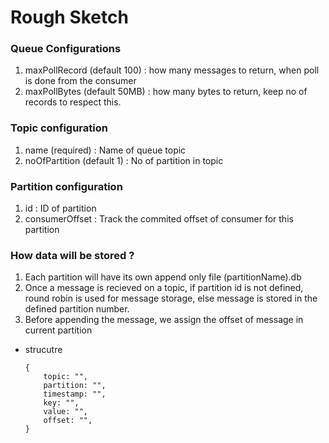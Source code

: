 # Rough Sketch

### Queue Configurations

1. maxPollRecord (default 100) : how many messages to return, when poll is done from the consumer
2. maxPollBytes (default 50MB) : how many bytes to return, keep no of records to respect this.


### Topic configuration

1. name (required) : Name of queue topic
2. noOfPartition (default 1) : No of partition in topic

### Partition configuration

1. id : ID of partition
2. consumerOffset : Track the commited offset of consumer
for this partition

### How data will be stored ?

1. Each partition will have its own append only file (partitionName).db 
2. Once a message is recieved on a topic, if partition id is not defined, round robin is used for message storage, else message is stored in the defined partition number.
3. Before appending the message, we assign the offset of message in current partition

- strucutre
    ```
    {
        topic: "",
        partition: "",
        timestamp: "",
        key: "",
        value: "",
        offset: "",
    }
    ```
